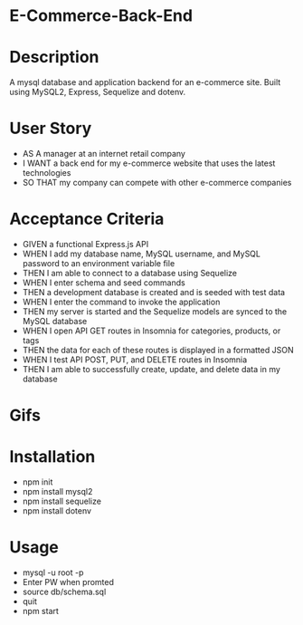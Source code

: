 # E-Commerce-Back-End

# Description
A mysql database and application backend for an e-commerce site. Built using MySQL2, Express, Sequelize and dotenv.

# User Story
- AS A manager at an internet retail company
- I WANT a back end for my e-commerce website that uses the latest technologies
- SO THAT my company can compete with other e-commerce companies

# Acceptance Criteria
- GIVEN a functional Express.js API
- WHEN I add my database name, MySQL username, and MySQL password to an environment variable file
- THEN I am able to connect to a database using Sequelize
- WHEN I enter schema and seed commands
- THEN a development database is created and is seeded with test data
- WHEN I enter the command to invoke the application
- THEN my server is started and the Sequelize models are synced to the MySQL database
- WHEN I open API GET routes in Insomnia for categories, products, or tags
- THEN the data for each of these routes is displayed in a formatted JSON
- WHEN I test API POST, PUT, and DELETE routes in Insomnia
- THEN I am able to successfully create, update, and delete data in my database

# Gifs


# Installation
- npm init
- npm install mysql2
- npm install sequelize
- npm install dotenv

# Usage
- mysql -u root -p
- Enter PW when promted
- source db/schema.sql
- quit
- npm start


